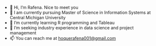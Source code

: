 - 👋 Hi, I’m Rafena. Nice to meet you
- 👀 I am currently pursuing Master of Science in Information Systems at Central Michigan University
- 🌱 I’m currently learning R programming and Tableau
- 🙋 I’m seeking industry experience in data science and project management
- 📫 You can reach me at hoquerafena001@gmail.com

<!---
hqrafena/hqrafena is a ✨ special ✨ repository because its `README.md` (this file) appears on your GitHub profile.
You can click the Preview link to take a look at your changes.
--->
